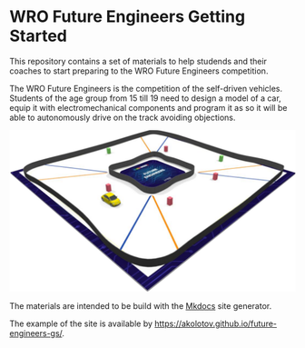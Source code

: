 # WRO Future Engineers Getting Started

This repository contains a set of materials to help studends and their coaches to start preparing to the WRO Future Engineers competition.

The WRO Future Engineers is the competition of the self-driven vehicles. Students of the age group from 15 till 19 need to design a model of a car, equip it with electromechanical components and program it as so it will be able to autonomously drive on the track avoiding objections.

![FE competition field](docs/img/fe-map.png)

The materials are intended to be build with the [Mkdocs](https://www.mkdocs.org/) site generator.

The example of the site is available by https://akolotov.github.io/future-engineers-gs/.